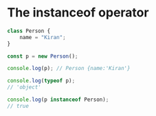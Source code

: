 # The instanceof operator

```js
class Person {
	name = "Kiran";
}

const p = new Person();

console.log(p); // Person {name:'Kiran'}

console.log(typeof p);
// 'object'

console.log(p instanceof Person);
// true
```
